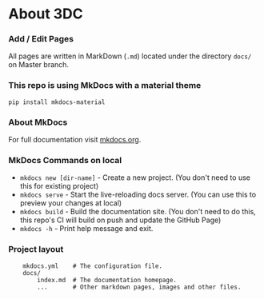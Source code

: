# About 3DC

### Add / Edit Pages

All pages are written in MarkDown (`.md`) located under the directory `docs/` on Master branch.


### This repo is using MkDocs with a material theme

```
pip install mkdocs-material
```

### About MkDocs

For full documentation visit [mkdocs.org](https://www.mkdocs.org).

### MkDocs Commands on local

* `mkdocs new [dir-name]` - Create a new project. (You don't need to use this for existing project)
* `mkdocs serve` - Start the live-reloading docs server. (You can use this to preview your changes at local)
* `mkdocs build` - Build the documentation site. (You don't need to do this, this repo's CI will build on push and update the GitHub Page)
* `mkdocs -h` - Print help message and exit.

### Project layout
```
    mkdocs.yml    # The configuration file.
    docs/
        index.md  # The documentation homepage.
        ...       # Other markdown pages, images and other files.
```
